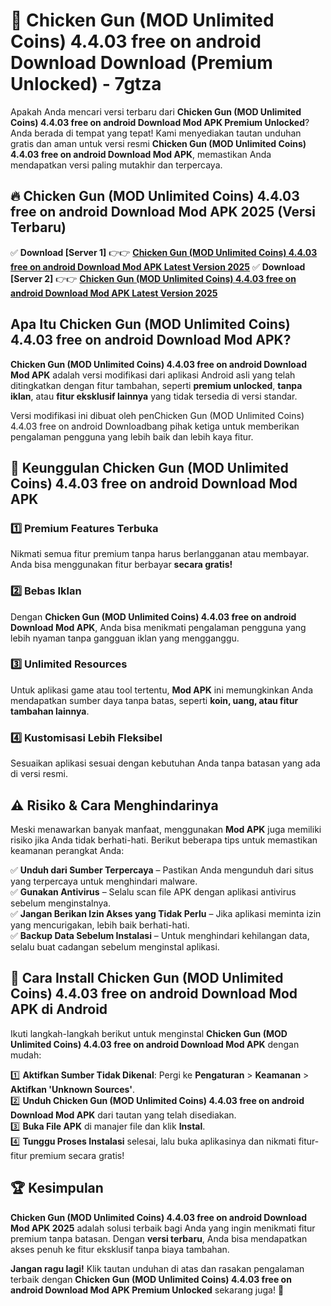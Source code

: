 # 🎯 Chicken Gun (MOD Unlimited Coins) 4.4.03 free on android Download  Download (Premium Unlocked) -  7gtza

Apakah Anda mencari versi terbaru dari **Chicken Gun (MOD Unlimited Coins) 4.4.03 free on android Download Mod APK Premium Unlocked**? Anda berada di tempat yang tepat! Kami menyediakan tautan unduhan gratis dan aman untuk versi resmi **Chicken Gun (MOD Unlimited Coins) 4.4.03 free on android Download Mod APK**, memastikan Anda mendapatkan versi paling mutakhir dan terpercaya.

## 🔥 Chicken Gun (MOD Unlimited Coins) 4.4.03 free on android Download Mod APK 2025 (Versi Terbaru)

✅ **Download [Server 1]** 👉👉 [**Chicken Gun (MOD Unlimited Coins) 4.4.03 free on android Download Mod APK Latest Version 2025**](https://momento.my/?title=Chicken_Gun_(MOD_Unlimited_Coins)_4.4.03_free_on_android_Download)  
✅ **Download [Server 2]** 👉👉 [**Chicken Gun (MOD Unlimited Coins) 4.4.03 free on android Download Mod APK Latest Version 2025**](https://momento.my/?title=Chicken_Gun_(MOD_Unlimited_Coins)_4.4.03_free_on_android_Download)  

## Apa Itu Chicken Gun (MOD Unlimited Coins) 4.4.03 free on android Download Mod APK?

**Chicken Gun (MOD Unlimited Coins) 4.4.03 free on android Download Mod APK** adalah versi modifikasi dari aplikasi Android asli yang telah ditingkatkan dengan fitur tambahan, seperti **premium unlocked**, **tanpa iklan**, atau **fitur eksklusif lainnya** yang tidak tersedia di versi standar.

Versi modifikasi ini dibuat oleh penChicken Gun (MOD Unlimited Coins) 4.4.03 free on android Downloadbang pihak ketiga untuk memberikan pengalaman pengguna yang lebih baik dan lebih kaya fitur.

## 🎯 Keunggulan Chicken Gun (MOD Unlimited Coins) 4.4.03 free on android Download Mod APK

### 1️⃣ Premium Features Terbuka
Nikmati semua fitur premium tanpa harus berlangganan atau membayar. Anda bisa menggunakan fitur berbayar **secara gratis!**

### 2️⃣ Bebas Iklan
Dengan **Chicken Gun (MOD Unlimited Coins) 4.4.03 free on android Download Mod APK**, Anda bisa menikmati pengalaman pengguna yang lebih nyaman tanpa gangguan iklan yang mengganggu.

### 3️⃣ Unlimited Resources
Untuk aplikasi game atau tool tertentu, **Mod APK** ini memungkinkan Anda mendapatkan sumber daya tanpa batas, seperti **koin, uang, atau fitur tambahan lainnya**.

### 4️⃣ Kustomisasi Lebih Fleksibel
Sesuaikan aplikasi sesuai dengan kebutuhan Anda tanpa batasan yang ada di versi resmi.

## ⚠️ Risiko & Cara Menghindarinya

Meski menawarkan banyak manfaat, menggunakan **Mod APK** juga memiliki risiko jika Anda tidak berhati-hati. Berikut beberapa tips untuk memastikan keamanan perangkat Anda:

✅ **Unduh dari Sumber Terpercaya** – Pastikan Anda mengunduh dari situs yang terpercaya untuk menghindari malware.  
✅ **Gunakan Antivirus** – Selalu scan file APK dengan aplikasi antivirus sebelum menginstalnya.  
✅ **Jangan Berikan Izin Akses yang Tidak Perlu** – Jika aplikasi meminta izin yang mencurigakan, lebih baik berhati-hati.  
✅ **Backup Data Sebelum Instalasi** – Untuk menghindari kehilangan data, selalu buat cadangan sebelum menginstal aplikasi.

## 📌 Cara Install Chicken Gun (MOD Unlimited Coins) 4.4.03 free on android Download Mod APK di Android

Ikuti langkah-langkah berikut untuk menginstal **Chicken Gun (MOD Unlimited Coins) 4.4.03 free on android Download Mod APK** dengan mudah:

1️⃣ **Aktifkan Sumber Tidak Dikenal**: Pergi ke **Pengaturan** > **Keamanan** > **Aktifkan 'Unknown Sources'**.  
2️⃣ **Unduh Chicken Gun (MOD Unlimited Coins) 4.4.03 free on android Download Mod APK** dari tautan yang telah disediakan.  
3️⃣ **Buka File APK** di manajer file dan klik **Instal**.  
4️⃣ **Tunggu Proses Instalasi** selesai, lalu buka aplikasinya dan nikmati fitur-fitur premium secara gratis!

## 🏆 Kesimpulan

**Chicken Gun (MOD Unlimited Coins) 4.4.03 free on android Download Mod APK 2025** adalah solusi terbaik bagi Anda yang ingin menikmati fitur premium tanpa batasan. Dengan **versi terbaru**, Anda bisa mendapatkan akses penuh ke fitur eksklusif tanpa biaya tambahan.

**Jangan ragu lagi!** Klik tautan unduhan di atas dan rasakan pengalaman terbaik dengan **Chicken Gun (MOD Unlimited Coins) 4.4.03 free on android Download Mod APK Premium Unlocked** sekarang juga! 🚀
